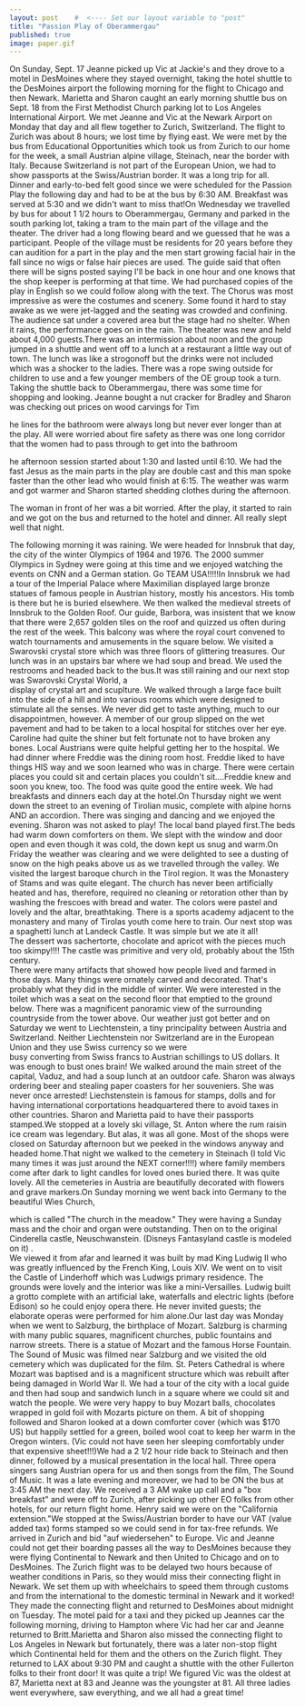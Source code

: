 ```yaml
---
layout: post    #  <---- Set our layout variable to "post"
title: "Passion Play of Oberammergau"  
published: true
image: paper.gif
---
```


On Sunday, Sept. 17 Jeanne picked up Vic at Jackie's and they drove to a 
motel in DesMoines where they stayed overnight, taking the hotel shuttle to 
the DesMoines airport the following morning for the flight to Chicago and 
then Newark.  Marietta and Sharon caught an early morning shuttle bus on 
Sept. 18 from the First Methodist Church parking lot to Los Angeles 
International Airport.    We met Jeanne and Vic at the Newark Airport on Monday that day and all 
flew together to Zurich, Switzerland.  The flight to Zurich was about 8 
hours; we lost time by flying east.  We were met by the bus from Educational 
Opportunities which took us from Zurich to our home for the week, a small 
Austrian alpine village, Steinach, near the border with Italy.  Because 
Switzerland is not part of the European Union, we had to show passports at 
the Swiss/Austrian border.  It was a long trip for all.  Dinner and 
early-to-bed felt good since we were scheduled for the Passion Play the 
following day and had to be at the bus by 6:30 AM.  Breakfast was served at 
5:30 and we didn't want to miss that!On Wednesday we travelled by bus for about 1 1/2 hours to Oberammergau, 
Germany and parked in the south parking lot, taking a tram to the main part 
of the village and the theater.  The driver had a long flowing beard and we 
guessed that he was a participant.  People of the village must be  residents 
for 20 years before they can audition for a part in the play and the men 
start growing facial hair in the fall since no wigs or false hair pieces are 
used.  The guide said that often there will be signs posted  saying I'll be back 
in one hour and one knows that the shop keeper is performing at that time.  We had purchased copies of the play in English so we could follow along 
with the text.  The Chorus was most impressive as were the costumes and 
scenery.   Some found it hard to stay awake as we were jet-lagged and the 
seating was crowded and confining.  The audience sat under a covered area but 
the stage had no shelter.  When it rains, the performance goes on in the 
rain.  The theater was new and held about 4,000 guests.There was an intermission about noon and the group jumped in a shuttle 
and went off to a lunch at a restaurant a little way out of town.  The lunch 
was like a strogonoff but the drinks were not included which was a shocker to 
the ladies.   There was a rope swing outside for children to use and a few 
younger members of the OE group took a turn.   Taking the shuttle back to 
Oberammergau, there was some time for shopping and looking.  Jeanne bought a 
nut cracker for Bradley and Sharon was checking out prices on wood carvings 
for Tim

he lines for the bathroom were always long but never ever longer than at 
the play.  All were worried about fire safety as there was one long corridor 
that the women had to pass through to get into the bathroom

he afternoon session started about 1:30 and lasted until 6:10.  We had 
the fast Jesus as the main parts in the play are double cast and this man 
spoke faster than the other lead who would finish at 6:15.  The weather was 
warm and got warmer and Sharon started shedding clothes during the afternoon. 

The woman in front of her was a bit worried.   After the play, it started to 
rain and we got on the bus and returned to the hotel and dinner.  All really 
slept well that night.

   The following morning it was raining.  We were headed for Innsbruk that 
day, the city of the winter Olympics of 1964 and 1976.  The 2000  summer 
Olympics in Sydney were going at this time  and we enjoyed watching the 
events on CNN and a German station.  Go TEAM USA!!!!!In Innsbruk we had a tour of  the Imperial Palace where Maximilian 
displayed large bronze statues of famous people in Austrian history, mostly 
his ancestors.  His tomb is there but he is buried elsewhere.  We then walked 
the medieval streets of Innsbruk to the Golden Roof.  Our guide, Barbora, was 
insistent that we know that there were 2,657 golden tiles on the roof and 
quizzed us often during the rest of the week.  This balcony was where the 
royal court convened to watch tournaments and amusements in the square below. We visited a Swarovski crystal store which was three floors of glittering 
treasures.  Our lunch was in an upstairs bar where we had soup and bread.  We 
used the restrooms and headed back to the bus.It was still raining and our next stop was Swarovski Crystal World, a  
display of crystal art and scuplture.  We walked through a large face built 
into the side of a hill and into various rooms which were designed to 
stimulate all the senses.  We never did get to taste anything, much to our 
disappointmen, however.  A member of our group slipped on the wet pavement 
and had to be taken to a local hospital for stitches over her eye.  Caroline 
had quite the shiner but felt fortunate not to have broken any bones.  Local 
Austrians were quite helpful getting her to the hospital.   We had dinner where Freddie was the dining room host.  Freddie liked to 
have things HIS way and we soon learned who was in charge.  There were 
certain places you could sit and certain places you couldn't sit....Freddie 
knew and soon you knew, too.   The food was quite good the entire week.  We 
had breakfasts and dinners each day at the hotel.On Thursday night we went down the street to an evening of Tirolian 
music, complete with alpine horns AND an accordion.  There was singing and 
dancing and we enjoyed the evening.  Sharon was not asked to play! The local 
band played first.The beds had warm down comforters on them.  We slept with the window and 
door open and even though it was cold, the down kept us snug and warm.On Friday the weather was clearing and we were delighted to see a dusting 
of snow on the high peaks above us as we travelled through the valley.   We 
visited the largest baroque church in the Tirol region. It was the Monastery 
of Stams and was quite elegant.  The church has never been artificially 
heated and has, therefore, required no cleaning or retoration other than by 
washing the frescoes with bread and water.  The colors  were pastel and 
lovely and the altar, breathtaking.  There is a sports academy adjacent to 
the monastery and many of Tirolas youth come here to train.  Our next stop 
was a spaghetti lunch at Landeck Castle.  It was simple but we ate it all!  
The dessert was sachertorte, chocolate and apricot with the pieces much too 
skimpy!!!!  The castle was primitive and very old, probably about the 15th century.  
There were many artifacts that showed how people lived and farmed in those 
days.  Many things were ornately carved and decorated.  That's probably what 
they did in the middle of winter.  We were interested in the toilet which was 
a seat on the second floor that emptied  to the ground below.  There was a 
magnificent panoramic view of the surrounding countryside from the tower 
above. Our weather just got better and on Saturday we went to Liechtenstein, a 
tiny principality between Austria and Switzerland.  Neither Liechtenstein nor 
Switzerland are in the European Union and they use Swiss currency so we were  
busy converting from Swiss francs  to  Austrian schillings to US dollars.  It 
was enough to bust ones brain!  We walked around the main street of the capital, Vaduz, and had a soup 
lunch at an outdoor cafe.  Sharon was always ordering beer and stealing paper 
coasters for her souveniers.  She was never once arrested!  Liechstenstein is famous for stamps, dolls and for having international 
corportations headquartered there to avoid taxes in other countries.  Sharon 
and Marietta paid to have their passports stamped.We stopped at a lovely ski village, St. Anton where the rum raisin 
ice cream was legendary.  But alas, it was all gone.  Most of the shops were 
closed on Saturday afternoon but we peeked in the windows anyway and headed 
home.That night we walked to the cemetery in Steinach (I told Vic many times 
it was just around the NEXT corner!!!!) where family members come after dark 
to light candles for loved ones buried there.  It was quite lovely.  All the 
cemeteries in Austria are beautifully decorated with flowers and grave 
markers.On Sunday morning we went back into Germany to the beautiful Wies Church, 

which is called "The church in the meadow."  They were having a Sunday mass 
and the choir and organ were outstanding.  Then on to the original Cinderella 
castle, Neuschwanstein.   (Disneys Fantasyland castle is modeled on it) .  
We viewed it from afar and learned it was built by mad King Ludwig II who was 
greatly influenced by the French King, Louis XIV.   We went on to visit the 
Castle of Linderhoff which was Ludwigs primary residence.  The grounds were 
lovely and the interior was like a mini-Versailles.  Ludwig built a grotto 
complete with an artificial lake, waterfalls and electric lights (before 
Edison) so he could enjoy opera there.  He never invited guests; the 
elaborate operas were performed for him alone.Our last day was Monday when we went to Salzburg, the birthplace of 
Mozart.  Salzburg is charming with many public squares, magnificent churches, 
public fountains and narrow streets.  There is a statue of Mozart and the 
famous Horse Fountain.  The Sound of Music was filmed near Salzburg and we 
visited the old cemetery which was duplicated for the film.  St. Peters 
Cathedral is where Mozart was baptised and is a magnificent structure which 
was rebuilt after being damaged in World War II.   We had a tour of the city 
with a local guide and then had soup and sandwich lunch in a square where we 
could sit and watch the people.  We were very happy to buy Mozart balls, 
chocolates wrapped in gold foil with Mozarts picture on them.  A bit of 
shopping followed and Sharon looked at a down comforter cover (which was $170 
US) but happily settled for a green, boiled wool coat to keep her warm in the 
Oregon winters.  (Vic could not have seen her sleeping comfortably under that 
expensive sheet!!!)We had a 2 1/2 hour ride back to Steinach and then dinner, followed by a 
musical presentation in the local hall.  Three opera singers sang Austrian 
opera for us and then songs from the film, The Sound of Music.  It was a late 
evening and moreover,  we had to be ON the bus at 3:45 AM the next day.   We received a 3 AM wake up call and a "box breakfast" and were off to 
Zurich, after picking up other EO folks from other hotels,  for our return 
flight home.  Henry said we were on the "California extension."We stopped at the Swiss/Austrian border to have our VAT (value added tax) 
forms stamped so we could send in for tax-free refunds.  We arrived in Zurich 
and bid "auf wiedersehen" to Europe. Vic and Jeanne could not get their boarding passes all the way to 
DesMoines because they were flying Continental to Newark and then United to 
Chicago and on to DesMoines.  The Zurich flight was to be delayed two hours 
because of weather conditions in Paris, so they would miss their connecting 
flight in Newark.  We set them up with wheelchairs to speed them through 
customs and from the international to the domestic terminal in Newark and it 
worked!  They made the connecting flight and returned to DesMoines about 
midnight on Tuesday.  The motel paid for a taxi and they picked up Jeannes 
car the following morning, driving to Hampton where Vic had her car and 
Jeanne returned to Britt.Marietta and Sharon also missed the connecting flight to Los Angeles in 
Newark but fortunately, there was a later non-stop flight which Continental 
held for them and the others on the Zurich flight.  They returned to LAX 
about 9:30 PM and caught a shuttle with the other Fullerton folks to their 
front door! It was quite a trip!  We figured Vic was the oldest at 87, Marietta next 
at 83 and Jeanne was the youngster at 81. All three ladies went everywhere, 
saw everything, and we all had a great time!
